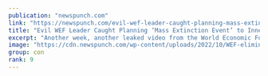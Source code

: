 ```yaml
---
publication: "newspunch.com"
link: "https://newspunch.com/evil-wef-leader-caught-planning-mass-extinction-event-to-inner-circle/"
title: "Evil WEF Leader Caught Planning ‘Mass Extinction Event’ to Inner Circle - News Punch"
excerpt: "Another week, another leaked video from the World Economic Forum featuring Klaus Schwab's advisors casually discussing their plans to depopulate the planet."
image: "https://cdn.newspunch.com/wp-content/uploads/2022/10/WEF-eliminate-population.jpg.optimal.jpg"
group: con
rank: 9
---
```

